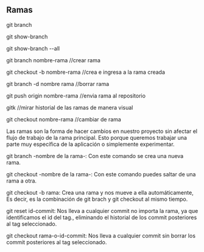 ## Ramas
git branch

git show-branch

git show-branch --all

git branch nombre-rama //crear rama

git checkout -b nombre-rama //crea e ingresa a la rama creada

git branch -d nombre rama //borrar rama

git push origin nombre-rama //envia rama al repositorio

gitk //mirar historial de las ramas de manera visual

git checkout nombre-rama //cambiar de rama

Las ramas son la forma de hacer cambios en nuestro proyecto sin afectar el flujo de trabajo de la rama principal. Esto porque queremos trabajar una parte muy específica de la aplicación o simplemente experimentar.

git branch -nombre de la rama-: Con este comando se crea una nueva rama.

git checkout -nombre de la rama-: Con este comando puedes saltar de una rama a otra.

git checkout -b rama: Crea una rama y nos mueve a ella automáticamente, Es decir, es la combinación de git brach y git checkout al mismo tiempo.

git reset id-commit: Nos lleva a cualquier commit no importa la rama, ya que identificamos el id del tag., eliminando el historial de los commit posteriores al tag seleccionado.

git checkout rama-o-id-commit: Nos lleva a cualquier commit sin borrar los commit posteriores al tag seleccionado.